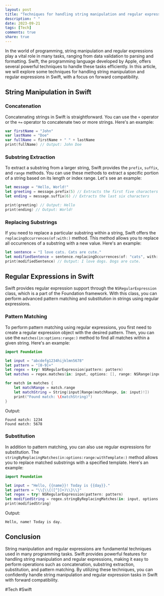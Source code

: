 ```yaml
---
layout: post
title: "Techniques for handling string manipulation and regular expressions in Swift for forward compatibility"
description: " "
date: 2023-09-21
tags: [Tech]
comments: true
share: true
---
```


In the world of programming, string manipulation and regular expressions play a vital role in many tasks, ranging from data validation to parsing and formatting. Swift, the programming language developed by Apple, offers several powerful techniques to handle these tasks efficiently. In this article, we will explore some techniques for handling string manipulation and regular expressions in Swift, with a focus on forward compatibility.

## String Manipulation in Swift

### Concatenation

Concatenating strings in Swift is straightforward. You can use the `+` operator or the `+=` operator to concatenate two or more strings. Here's an example:

```swift
var firstName = "John"
var lastName = "Doe"
var fullName = firstName + " " + lastName
print(fullName) // Output: John Doe
```

### Substring Extraction

To extract a substring from a larger string, Swift provides the `prefix`, `suffix`, and `range` methods. You can use these methods to extract a specific portion of a string based on its length or index range. Let's see an example:

```swift
let message = "Hello, World!"
let greeting = message.prefix(5) // Extracts the first five characters
let ending = message.suffix(6) // Extracts the last six characters

print(greeting) // Output: Hello
print(ending) // Output: World!
```

### Replacing Substrings

If you need to replace a particular substring within a string, Swift offers the `replacingOccurrences(of:with:)` method. This method allows you to replace all occurrences of a substring with a new value. Here's an example:

```swift
let sentence = "I love cats. Cats are cute."
let modifiedSentence = sentence.replacingOccurrences(of: "cats", with: "dogs")
print(modifiedSentence) // Output: I love dogs. Dogs are cute.
```

## Regular Expressions in Swift

Swift provides regular expression support through the `NSRegularExpression` class, which is a part of the Foundation framework. With this class, you can perform advanced pattern matching and substitution in strings using regular expressions.

### Pattern Matching

To perform pattern matching using regular expressions, you first need to create a regular expression object with the desired pattern. Then, you can use the `matches(in:options:range:)` method to find all matches within a given string. Here's an example:

```swift
import Foundation

let input = "abcdefg1234hijklmn5678"
let pattern = "[0-9]+"
let regex = try! NSRegularExpression(pattern: pattern)
let matches = regex.matches(in: input, options: [], range: NSRange(input.startIndex..., in: input))

for match in matches {
    let matchRange = match.range
    let matchString = String(input[Range(matchRange, in: input)!])
    print("Found match: \(matchString)")
}
```

Output:
```
Found match: 1234
Found match: 5678
```

### Substitution

In addition to pattern matching, you can also use regular expressions for substitution. The `stringByReplacingMatches(in:options:range:withTemplate:)` method allows you to replace matched substrings with a specified template. Here's an example:

```swift
import Foundation

let input = "Hello, {{name}}! Today is {{day}}."
let pattern = "\\{\\{([^}]+)\\}\\}"
let regex = try! NSRegularExpression(pattern: pattern)
let modifiedString = regex.stringByReplacingMatches(in: input, options: [], range: NSRange(input.startIndex..., in: input), withTemplate: "$1")
print(modifiedString)
```

Output:
```
Hello, name! Today is day.
```

## Conclusion

String manipulation and regular expressions are fundamental techniques used in many programming tasks. Swift provides powerful features for handling string manipulation and regular expressions, making it easy to perform operations such as concatenation, substring extraction, substitution, and pattern matching. By utilizing these techniques, you can confidently handle string manipulation and regular expression tasks in Swift with forward compatibility.

#Tech #Swift